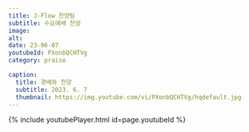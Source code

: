 ```yaml
---
title: J-Flow 찬양팀
subtitle: 수요예배 찬양
image:
alt:
date: 23-06-07
youtubeId: PXonbQCHTVg
category: praise

caption:
  title: 경배와 찬양
  subtitle: 2023. 6. 7
  thumbnail: https://img.youtube.com/vi/PXonbQCHTVg/hqdefault.jpg
---
```


{% include youtubePlayer.html id=page.youtubeId %}
